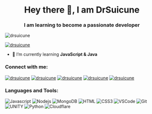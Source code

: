 <h1 align="center">Hey there 👋, I am DrSuicune</h1>
<h3 align="center">I am learning to become a passionate developer</h3>

<p align="left"> <img src="https://komarev.com/ghpvc/?username=drsuicune&label=Profile%20views&color=0e75b6&style=flat" alt="drsuicune" /> </p>

<p align="left"> <a href="https://twitter.com/drsuicune" target="blank"><img src="https://img.shields.io/twitter/follow/drsuicune?logo=twitter&style=for-the-badge" alt="drsuicune" /></a> </p>

- 🌱 I’m currently learning **JavaScript & Java**

<h3 align="left">Connect with me:</h3>
<p align="left">
  <a href="https://discord.com/users/763446119312130058" target="blank"><img align="center" src="https://img.shields.io/badge/Discord-5865F2?style=for-the-badge&logo=discord&logoColor=white" alt="drsuicune"/></a>
  <a href="https://twitter.com/drsuicune" target="blank"><img align="center" src="https://img.shields.io/badge/Twitter-1DA1F2?style=for-the-badge&logo=twitter&logoColor=white" alt="drsuicune"/></a>
  <a href="https://www.youtube.com/@DrSuicune" target="blank"><img align="center" src="https://img.shields.io/badge/YouTube-FF0000?style=for-the-badge&logo=youtube&logoColor=white" alt="drsuicune"/></a>
  <a href="https://steamcommunity.com/profiles/76561199522235469" target="blank"><img align="center" src="https://img.shields.io/badge/Steam-000000?style=for-the-badge&logo=steam&logoColor=white" alt="drsuicune"/></a>
  <a href="https://www.guilded.gg/u/drsuicune23" target="blank"><img align="center" src=" 	https://img.shields.io/badge/Guilded-F5C400?style=for-the-badge&logo=guilded&logoColor=white" alt="drsuicune"/></a>
</p>

<h3 align="left">Languages and Tools:</h3>

![Javascript](https://img.shields.io/badge/Javascript-F0DB4F?style=for-the-badge&labelColor=black&logo=javascript&logoColor=F0DB4F)
![Nodejs](https://img.shields.io/badge/Nodejs-3C873A?style=for-the-badge&labelColor=black&logo=node.js&logoColor=3C873A)
![MongoDB](https://img.shields.io/badge/MongoDB-4EA94B?style=for-the-badge&logo=mongodb&logoColor=white)
![HTML](https://img.shields.io/badge/HTML5-E34F26?style=for-the-badge&logo=html5&logoColor=white)
![CSS3](https://img.shields.io/badge/CSS3-1572B6?style=for-the-badge&logo=css3&logoColor=white)
![VSCode](https://img.shields.io/badge/Visual_Studio-0078d7?style=for-the-badge&logo=visual%20studio&logoColor=white)
![Git](https://img.shields.io/badge/Git-F05032?style=for-the-badge&logo=git&logoColor=white)
![UNITY](https://img.shields.io/badge/Unity-%2320232a.svg?style=for-the-badge&logo=unity&logoColor=white)
![Python](https://img.shields.io/badge/python-3670A0?style=for-the-badge&logo=python&logoColor=ffdd54)
![Cloudflare](https://img.shields.io/badge/Cloudflare-F38020?style=for-the-badge&logo=Cloudflare&logoColor=white)
